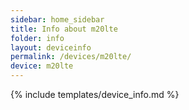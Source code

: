 ```yaml
---
sidebar: home_sidebar
title: Info about m20lte
folder: info
layout: deviceinfo
permalink: /devices/m20lte/
device: m20lte
---
```

{% include templates/device_info.md %}
